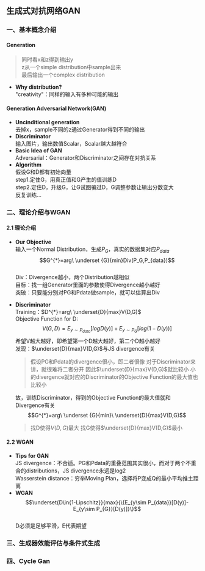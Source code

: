 ## 生成式对抗网络GAN
### 一、基本概念介绍  
#### Generation
> 同时看x和z得到输出y  
> z从一个simple distribution中sample出来  
> 最后输出一个complex distribution  
+ **Why distribution?**  
"creativity"：同样的输入有多种可能的输出  
#### Generation Adversarial Network(GAN)  
+ **Uncinditional generation**  
去掉x，sample不同的z通过Generator得到不同的输出  
+ **Discriminator**  
输入图片，输出数值Scalar，Scalar越大越符合    
+ **Basic Idea of GAN**  
Adversarial：Generator和Discriminator之间存在对抗关系  
+ **Algorithm**  
假设G和D都有初始向量  
step1.定住G，用真正值和G产生的值训练D  
step2.定住D，升级G，让G试图骗过D，G调整参数让输出分数变大  
反复训练...  






### 二、理论介绍与WGAN  
#### 2.1 理论介绍
+ **Our Objective**  
输入一个Normal Distribution，生成$P_G$，真实的数据集对应$P_{data}$  
$$G^{*}=arg\ \underset {G}{min}Div(P_G,P_{data})$$  
Div：Divergence越小，两个Distribution越相似  
目标：找一组Generator里面的参数使得Divergence越小越好  
突破：只要能分别对PG和Pdata做sample，就可以估算出Div  
+ **Discriminator**  
Training：$D^{*}=arg\ \underset{D}{max}V(D,G)$  
Objective Function for D:$$V(G,D)=E_{y\sim P_{data}}[logD(y)]+E_{y\sim P_{G}}[log(1-D(y))]$$
希望V越大越好，即希望第一个D越大越好，第二个D越小越好  
发现：$\underset{D}{max}V(D,G)$与JS divergence有关  
  > 假设PG和Pdata的divergence很小，即二者很像
  对于Discriminator来讲，就很难将二者分开
  因此$\underset{D}{max}V(D,G)$就比较小
  小的divergence就对应的Discriminator的Objective Function的最大值也比较小  

  故，训练Discriminator，得到的Objective Function的最大值就和Divergence有关  
  $$G^{*}=arg\ \underset {G}{min}\ \underset{D}{max}V(D,G)$$  
  > 找D使得$V(D,G)$最大
  找G使得$\underset{D}{max}V(D,G)$最小  

#### 2.2 WGAN
+ **Tips for GAN**  
JS divergence：不合适。PG和Pdata的重叠范围其实很小，而对于两个不重合的distributions，JS divergence永远是log2  
Wasserstein distance：穷举Moving Plan，选择将P变成Q的最小平均推土距离  
+ **WGAN**  
$$\underset{D\in{1-Lipschitz}}{max}{\{E_{y\sim P_{data}}[D(y)]-E_{y\sim P_{G}}[D(y)]}\}$$  
D必须是足够平滑，E代表期望  






  


### 三、生成器效能评估与条件式生成
### 四、Cycle Gan
